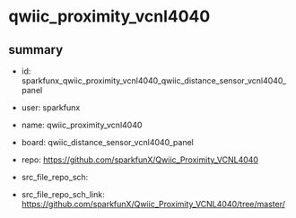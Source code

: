 # qwiic_proximity_vcnl4040
 
## summary 
* id: sparkfunx_qwiic_proximity_vcnl4040_qwiic_distance_sensor_vcnl4040_panel
* user: sparkfunx
* name: qwiic_proximity_vcnl4040
* board: qwiic_distance_sensor_vcnl4040_panel
* repo: https://github.com/sparkfunX/Qwiic_Proximity_VCNL4040



* src_file_repo_sch: 
* src_file_repo_sch_link: https://github.com/sparkfunX/Qwiic_Proximity_VCNL4040/tree/master/






